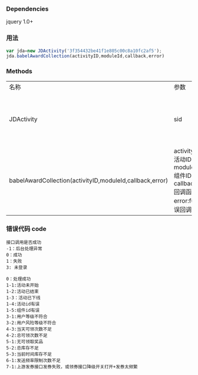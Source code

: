 ### Dependencies

jquery 1.0+


### 用法
```javascript
var jda=new JDActivity('3f354432be41f1e805c00c8a10fc2af5');
jda.babelAwardCollection(activityID,moduleId,callback,error)
``` 
### Methods


<table>
<tr>
<td>名称</td><td>参数 </td><td>说明</td>
</tr>
<tr>
<td>JDActivity</td><td>sid </td><td>默认sid，优先读取cookie中的值</td>
</tr>
<tr>
<td>babelAwardCollection(activityID,moduleId,callback,error)</td>
<td>
activityID:String 活动ID <br/>
moduleId:string 组件ID <br/>
callback:function 回调函数<br/>
error:function 错误回调函数</td>
<td>领取奖品接口 </td>
</tr>
</table>


### 错误代码 code
    接口调用是否成功
    -1：后台处理异常
    0：成功
    1：失败
    3: 未登录

    0：处理成功
    1-1:活动未开始
    1-2:活动已结束
    1-3：活动已下线
    1-4:活动id有误
    1-5:组件id有误
    3-1:用户等级不符合
    3-2:用户风险等级不符合
    4-3:当天可领次数不足
    4-2:总可领次数不足
    5-1:无可领取奖品
    5-2:总库存不足
    5-3:当前时间库存不足
    6-1:发送频率限制次数不足
    7-1:上游发券接口发券失败，或领券接口降级开关打开+发券太频繁